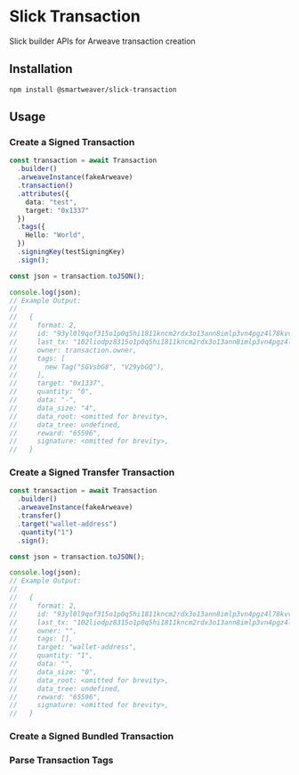 # Slick Transaction

Slick builder APIs for Arweave transaction creation

## Installation

```text
npm install @smartweaver/slick-transaction
```

## Usage

### Create a Signed Transaction

```ts
const transaction = await Transaction
  .builder()
  .arweaveInstance(fakeArweave)
  .transaction()
  .attributes({
    data: "test",
    target: "0x1337"
  })
  .tags({
    Hello: "World",
  })
  .signingKey(testSigningKey)
  .sign();

const json = transaction.toJSON();

console.log(json);
// Example Output:
//
//   {
//     format: 2,
//     id: "93yl0l9qof315o1p0q5hi1811kncm2rdx3o13ann8imlp3vn4pgz4l78kvvm6q54,
//     last_tx: "102liodpz8315o1p0q5hi1811kncm2rdx3o13ann8imlp3vn4pgz4l10px99do,
//     owner: transaction.owner,
//     tags: [
//       new Tag("SGVsbG8", "V29ybGQ"),
//     ],
//     target: "0x1337",
//     quantity: "0",
//     data: "-",
//     data_size: "4",
//     data_root: <omitted for brevity>,
//     data_tree: undefined,
//     reward: "65596",
//     signature: <omitted for brevity>,
//   }
```

### Create a Signed Transfer Transaction

```ts
const transaction = await Transaction
  .builder()
  .arweaveInstance(fakeArweave)
  .transfer()
  .target("wallet-address")
  .quantity("1")
  .sign();

const json = transaction.toJSON();

console.log(json);
// Example Output:
//
//   {
//     format: 2,
//     id: "93yl0l9qof315o1p0q5hi1811kncm2rdx3o13ann8imlp3vn4pgz4l78kvvm6q54",
//     last_tx: "102liodpz8315o1p0q5hi1811kncm2rdx3o13ann8imlp3vn4pgz4l10px99do",
//     owner: "",
//     tags: [],
//     target: "wallet-address",
//     quantity: "1",
//     data: "",
//     data_size: "0",
//     data_root: <omitted for brevity>,
//     data_tree: undefined,
//     reward: "65596",
//     signature: <omitted for brevity>,
//   }
```

### Create a Signed Bundled Transaction

### Parse Transaction Tags
